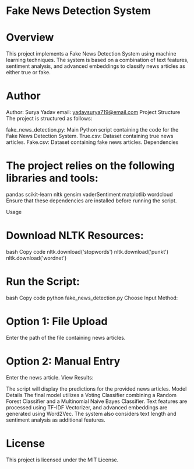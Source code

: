 # Fake News Detection System
# Overview
This project implements a Fake News Detection System using machine learning techniques. The system is based on a combination of text features, sentiment analysis, and advanced embeddings to classify news articles as either true or fake.

# Author
Author: Surya Yadav
email: yadavsurya719@email.com
Project Structure
The project is structured as follows:

fake_news_detection.py: Main Python script containing the code for the Fake News Detection System.
True.csv: Dataset containing true news articles.
Fake.csv: Dataset containing fake news articles.
Dependencies
# The project relies on the following libraries and tools:

pandas
scikit-learn
nltk
gensim
vaderSentiment
matplotlib
wordcloud
Ensure that these dependencies are installed before running the script.

Usage
# Download NLTK Resources:

bash
Copy code
nltk.download('stopwords')
nltk.download('punkt')
nltk.download('wordnet')
# Run the Script:

bash
Copy code
python fake_news_detection.py
Choose Input Method:

# Option 1: File Upload
Enter the path of the file containing news articles.
# Option 2: Manual Entry
Enter the news article.
View Results:

The script will display the predictions for the provided news articles.
Model Details
The final model utilizes a Voting Classifier combining a Random Forest Classifier and a Multinomial Naive Bayes Classifier. Text features are processed using TF-IDF Vectorizer, and advanced embeddings are generated using Word2Vec. The system also considers text length and sentiment analysis as additional features.

# License
This project is licensed under the MIT License.

